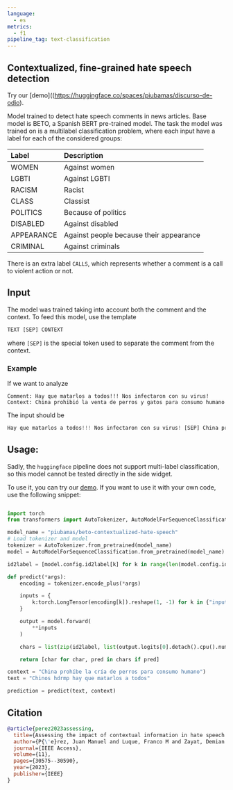 ```yaml
---
language:
  - es
metrics:
  - f1
pipeline_tag: text-classification
---
```


## Contextualized, fine-grained hate speech detection

Try our [demo]((https://huggingface.co/spaces/piubamas/discurso-de-odio).


Model trained to detect hate speech comments in news articles. Base model is BETO, a Spanish BERT pre-trained model. The task the model was trained on is a multilabel classification problem, where each input have a label for each of the considered groups:

| Label      | Description                             |
| :--------- | :-------------------------------------- |
| WOMEN      | Against women                           |
| LGBTI      | Against LGBTI                           |
| RACISM     | Racist                                  |
| CLASS      | Classist                                |
| POLITICS   | Because of politics                     |
| DISABLED   | Against disabled                        |
| APPEARANCE | Against people because their appearance |
| CRIMINAL   | Against criminals                       |

There is an extra label `CALLS`, which represents whether a comment is a call to violent action or not.

## Input

The model was trained taking into account both the comment and the context. To feed this model, use the template

```python
TEXT [SEP] CONTEXT
```

where `[SEP]` is the special token used to separate the comment from the context.

### Example

If we want to analyze

```
Comment: Hay que matarlos a todos!!! Nos infectaron con su virus!
Context: China prohibió la venta de perros y gatos para consumo humano
```

The input should be

```python
Hay que matarlos a todos!!! Nos infectaron con su virus! [SEP] China prohibió la venta de perros y gatos para consumo humano
```

## Usage:

Sadly, the `huggingface` pipeline does not support multi-label classification, so this model cannot be tested directly in the side widget.

To use it, you can try our [demo](https://huggingface.co/spaces/piubamas/discurso-de-odio). If you want to use it with your own code, use the following snippet:

```python

import torch
from transformers import AutoTokenizer, AutoModelForSequenceClassification

model_name = "piubamas/beto-contextualized-hate-speech"
# Load tokenizer and model
tokenizer = AutoTokenizer.from_pretrained(model_name)
model = AutoModelForSequenceClassification.from_pretrained(model_name)

id2label = [model.config.id2label[k] for k in range(len(model.config.id2label))]

def predict(*args):
    encoding = tokenizer.encode_plus(*args)

    inputs = {
        k:torch.LongTensor(encoding[k]).reshape(1, -1) for k in {"input_ids", "attention_mask", "token_type_ids"}
    }

    output = model.forward(
        **inputs
    )

    chars = list(zip(id2label, list(output.logits[0].detach().cpu().numpy() > 0)))

    return [char for char, pred in chars if pred]

context = "China prohíbe la cría de perros para consumo humano")
text = "Chinos hdrmp hay que matarlos a todos"

prediction = predict(text, context)
```

## Citation

```bibtex
@article{perez2023assessing,
  title={Assessing the impact of contextual information in hate speech detection},
  author={P{\'e}rez, Juan Manuel and Luque, Franco M and Zayat, Demian and Kondratzky, Mart{\'\i}n and Moro, Agust{\'\i}n and Serrati, Pablo Santiago and Zajac, Joaqu{\'\i}n and Miguel, Paula and Debandi, Natalia and Gravano, Agust{\'\i}n and others},
  journal={IEEE Access},
  volume={11},
  pages={30575--30590},
  year={2023},
  publisher={IEEE}
}
```
